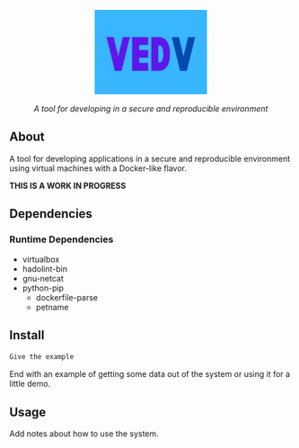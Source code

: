 <p align="center">
  <a href="" rel="noopener">
 <img width=200px height=150px src="media/icon.png" alt="Project logo"></a>
</p>

<p align="center">
<i>A tool for developing in a secure and reproducible environment</i>
</p>


## About

A tool for developing applications in a secure and reproducible environment using virtual machines with a Docker-like flavor.

**THIS IS A WORK IN PROGRESS**

## Dependencies

### Runtime Dependencies
- virtualbox
- hadolint-bin
- gnu-netcat
- python-pip
  - dockerfile-parse
  - petname

## Install

```sh
Give the example
```

End with an example of getting some data out of the system or using it for a little demo.

## Usage

Add notes about how to use the system.

<!--

### Development dependencies
- make
- shfmt
- shellcheck
- python-pre-commit
- bash-bats
- bash-bats-assert-git
- bash-bats-file
- bash-bats-support-git
- vultr-cli
- nodejs
- npm
  - @commitlint/cli
  - @commitlint/config-conventional
  - commitizen
  - cz-conventional-changelog

## Contributing

Contributions, issues and feature requests are welcome -->
